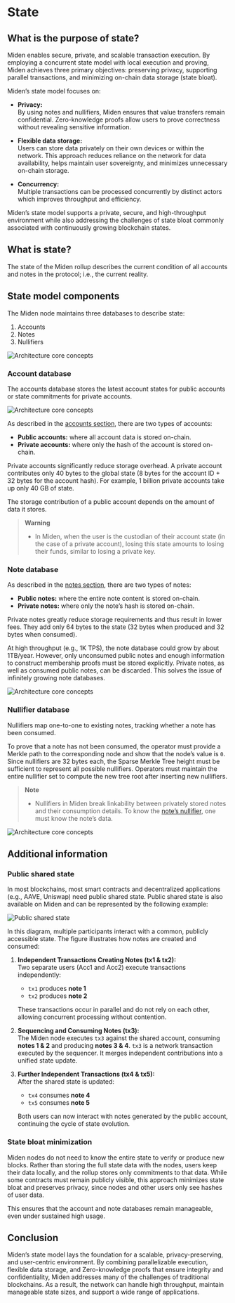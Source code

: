 # State

## What is the purpose of state?

Miden enables secure, private, and scalable transaction execution. By employing a concurrent state model with local execution and proving, Miden achieves three primary objectives: preserving privacy, supporting parallel transactions, and minimizing on-chain data storage (state bloat).

Miden’s state model focuses on:

- **Privacy:**  
  By using notes and nullifiers, Miden ensures that value transfers remain confidential. Zero-knowledge proofs allow users to prove correctness without revealing sensitive information.

- **Flexible data storage:**  
  Users can store data privately on their own devices or within the network. This approach reduces reliance on the network for data availability, helps maintain user sovereignty, and minimizes unnecessary on-chain storage.

- **Concurrency:**  
  Multiple transactions can be processed concurrently by distinct actors which improves throughput and efficiency.

Miden’s state model supports a private, secure, and high-throughput environment while also addressing the challenges of state bloat commonly associated with continuously growing blockchain states.

## What is state?

The state of the Miden rollup describes the current condition of all accounts and notes in the protocol; i.e., the current reality.

## State model components

The Miden node maintains three databases to describe state:

1. Accounts
2. Notes
3. Nullifiers

![Architecture core concepts](../img/architecture/state/state.png)

### Account database

The accounts database stores the latest account states for public accounts or state commitments for private accounts.

![Architecture core concepts](../img/architecture/state/account-db.png)

As described in the [accounts section](accounts.md), there are two types of accounts:

- **Public accounts:** where all account data is stored on-chain.
- **Private accounts:** where only the hash of the account is stored on-chain.

Private accounts significantly reduce storage overhead. A private account contributes only $40$ bytes to the global state ($8$ bytes for the account ID + $32$ bytes for the account hash). For example, 1 billion private accounts take up only $40$ GB of state.

The storage contribution of a public account depends on the amount of data it stores.

> **Warning**
> - In Miden, when the user is the custodian of their account state (in the case of a private account), losing this state amounts to losing their funds, similar to losing a private key.

### Note database

As described in the [notes section](notes.md), there are two types of notes:

- **Public notes:** where the entire note content is stored on-chain.
- **Private notes:** where only the note’s hash is stored on-chain.

Private notes greatly reduce storage requirements and thus result in lower fees. They add only $64$ bytes to the state ($32$ bytes when produced and $32$ bytes when consumed).

At high throughput (e.g., 1K TPS), the note database could grow by about 1TB/year. However, only unconsumed public notes and enough information to construct membership proofs must be stored explicitly. Private notes, as well as consumed public notes, can be discarded. This solves the issue of infinitely growing note databases.

![Architecture core concepts](../img/architecture/state/note-db.png)

### Nullifier database

Nullifiers map one-to-one to existing notes, tracking whether a note has been consumed.

To prove that a note has not been consumed, the operator must provide a Merkle path to the corresponding node and show that the node’s value is `0`. Since nullifiers are $32$ bytes each, the Sparse Merkle Tree height must be sufficient to represent all possible nullifiers. Operators must maintain the entire nullifier set to compute the new tree root after inserting new nullifiers.

> **Note**
> - Nullifiers in Miden break linkability between privately stored notes and their consumption details. To know the [note’s nullifier](notes.md#note-nullifier-ensuring-private-consumption), one must know the note’s data.

![Architecture core concepts](../img/architecture/state/nullifier-db.png)

## Additional information

### Public shared state

In most blockchains, most smart contracts and decentralized applications (e.g., AAVE, Uniswap) need public shared state. Public shared state is also available on Miden and can be represented by the following example:

![Public shared state](../img/architecture/state/public-shared-state.png)

In this diagram, multiple participants interact with a common, publicly accessible state. The figure illustrates how notes are created and consumed:

1. **Independent Transactions Creating Notes (tx1 & tx2):**  
   Two separate users (Acc1 and Acc2) execute transactions independently:
   - `tx1` produces **note 1**
   - `tx2` produces **note 2**

   These transactions occur in parallel and do not rely on each other, allowing concurrent processing without contention.

2. **Sequencing and Consuming Notes (tx3):**  
   The Miden node executes `tx3` against the shared account, consuming **notes 1 & 2** and producing **notes 3 & 4**. `tx3` is a network transaction executed by the sequencer. It merges independent contributions into a unified state update.

3. **Further Independent Transactions (tx4 & tx5):**  
   After the shared state is updated:
   - `tx4` consumes **note 4**
   - `tx5` consumes **note 5**
   
   Both users can now interact with notes generated by the public account, continuing the cycle of state evolution.

### State bloat minimization

Miden nodes do not need to know the entire state to verify or produce new blocks. Rather than storing the full state data with the nodes, users keep their data locally, and the rollup stores only commitments to that data. While some contracts must remain publicly visible, this approach minimizes state bloat and preserves privacy, since nodes and other users only see hashes of user data.

This ensures that the account and note databases remain manageable, even under sustained high usage.

## Conclusion

Miden’s state model lays the foundation for a scalable, privacy-preserving, and user-centric environment. By combining parallelizable execution, flexible data storage, and Zero-knowledge proofs that ensure integrity and confidentiality, Miden addresses many of the challenges of traditional blockchains. As a result, the network can handle high throughput, maintain manageable state sizes, and support a wide range of applications.
